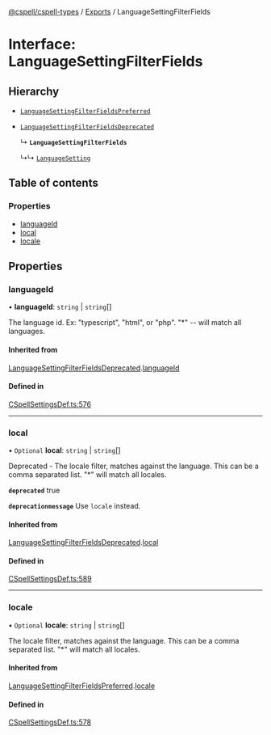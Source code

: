 [@cspell/cspell-types](../README.md) / [Exports](../modules.md) / LanguageSettingFilterFields

# Interface: LanguageSettingFilterFields

## Hierarchy

- [`LanguageSettingFilterFieldsPreferred`](LanguageSettingFilterFieldsPreferred.md)

- [`LanguageSettingFilterFieldsDeprecated`](LanguageSettingFilterFieldsDeprecated.md)

  ↳ **`LanguageSettingFilterFields`**

  ↳↳ [`LanguageSetting`](LanguageSetting.md)

## Table of contents

### Properties

- [languageId](LanguageSettingFilterFields.md#languageid)
- [local](LanguageSettingFilterFields.md#local)
- [locale](LanguageSettingFilterFields.md#locale)

## Properties

### languageId

• **languageId**: `string` \| `string`[]

The language id.  Ex: "typescript", "html", or "php".  "*" -- will match all languages.

#### Inherited from

[LanguageSettingFilterFieldsDeprecated](LanguageSettingFilterFieldsDeprecated.md).[languageId](LanguageSettingFilterFieldsDeprecated.md#languageid)

#### Defined in

[CSpellSettingsDef.ts:576](https://github.com/streetsidesoftware/cspell/blob/51d5a71/packages/cspell-types/src/CSpellSettingsDef.ts#L576)

___

### local

• `Optional` **local**: `string` \| `string`[]

Deprecated - The locale filter, matches against the language. This can be a comma separated list. "*" will match all locales.

**`deprecated`** true

**`deprecationmessage`** Use `locale` instead.

#### Inherited from

[LanguageSettingFilterFieldsDeprecated](LanguageSettingFilterFieldsDeprecated.md).[local](LanguageSettingFilterFieldsDeprecated.md#local)

#### Defined in

[CSpellSettingsDef.ts:589](https://github.com/streetsidesoftware/cspell/blob/51d5a71/packages/cspell-types/src/CSpellSettingsDef.ts#L589)

___

### locale

• `Optional` **locale**: `string` \| `string`[]

The locale filter, matches against the language. This can be a comma separated list. "*" will match all locales.

#### Inherited from

[LanguageSettingFilterFieldsPreferred](LanguageSettingFilterFieldsPreferred.md).[locale](LanguageSettingFilterFieldsPreferred.md#locale)

#### Defined in

[CSpellSettingsDef.ts:578](https://github.com/streetsidesoftware/cspell/blob/51d5a71/packages/cspell-types/src/CSpellSettingsDef.ts#L578)
